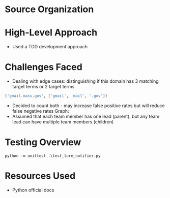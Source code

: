 # Source Organization 
# High-Level Approach
- Used a TDD development approach 
# Challenges Faced 
- Dealing with edge cases: distinguishing if this domain has 3 matching target terms or 2 target terms
```python
('gmail.mass.gov', ['gmail', 'mail', '.gov'])
```
- Decided to count both - may increase false positive rates but will reduce false negative rates
Graph: 
- Assumed that each team member has one lead (parent), but any team lead can have multiple team members (children)
# Testing Overview
```shell
python -m unittest .\test_lure_notifier.py
```
# Resources Used 
- Python official docs 